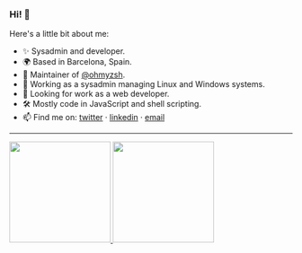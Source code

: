 ### Hi! 👋

Here's a little bit about me:

- ✨ Sysadmin and developer.
- 🌍 Based in Barcelona, Spain.
- 🌺 Maintainer of [@ohmyzsh](https://github.com/ohmyzsh/ohmyzsh/).
- 💼 Working as a sysadmin managing Linux and Windows systems.
- 🎯 Looking for work as a web developer.
- 🛠 Mostly code in JavaScript and shell scripting.
- 📫 Find me on: [twitter](https://twitter.com/MarcCornella) · [linkedin](https://www.linkedin.com/in/mcornella/) · [email](mailto:marc.cornella@live.com)

* * * *

<a href="https://github.com/mcornella">
  <img height="180em" src="https://github-readme-stats.vercel.app/api?username=mcornella&show_icons=true&include_all_commits=true&custom_title=GitHub+Stats&theme=vue">
  <img height="180em" src="https://github-readme-stats.vercel.app/api/top-langs/?username=mcornella&layout=compact&theme=vue">
</a>

